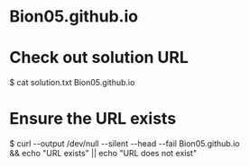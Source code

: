 # Bion05.github.io
# Check out solution URL
$ cat solution.txt
Bion05.github.io
# Ensure the URL exists
$ curl --output /dev/null --silent --head --fail Bion05.github.io \
&& echo "URL exists" || echo "URL does not exist"